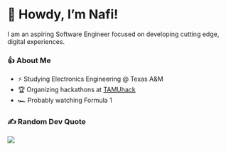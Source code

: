 # 👋 Howdy, I’m Nafi!

I am an aspiring Software Engineer focused on developing cutting edge, digital experiences.

### 👍 About Me

- ⚡️ Studying Electronics Engineering @ Texas A&M
- 🏆 Organizing hackathons at [TAMUhack](https://tamuhack.org/)
- 🏎️ Probably watching Formula 1

### ✍️ Random Dev Quote

![](https://quotes-github-readme.vercel.app/api?type=horizontal&theme=dark)
